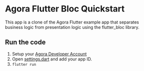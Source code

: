 # Agora Flutter Bloc Quickstart

This app is a clone of the Agora Flutter example app that separates business logic from presentation logic using the flutter_bloc library.

## Run the code

1. Setup your [Agora Developer Account](https://dashboard.agora.io/signin/)
2. Open [settings.dart](lib/src/utils/settings.dart) and add your app ID.
3. `flutter run`
